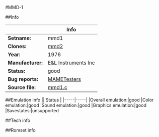 #MMD-1

##Info

||Info|
|-----|-----|
|**Setname:**|mmd1
|**Clones:**|[mmd2](mmd2.md)
|**Year:**|1976
|**Manufacturer:**|E&L Instruments Inc
|**Status:**|good
|**Bug reports:**|[MAMETesters](http://mametesters.org/view_all_set.php?type=1&temporary=y&search=mmd1.c)
|**Source file:**|[mmd1.c](https://github.com/mamedev/mame/blob/master/src/mess/drivers/mmd1.c)

##Emulation info
|| Status |
|-----|-----|
|Overall emulation:|good
|Color emulation:|good
|Sound emulation:|good
|Graphics emulation:|good
|Savestates:|unsupported

##Tech info

##Romset info

<!--- START OF EDITED COMMENT DO NOT TOUCH TEXT ABOVE-->
